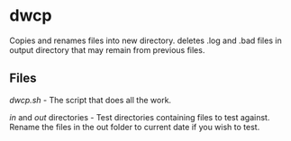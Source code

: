 # dwcp
Copies and renames files into new directory. deletes .log and .bad files in output directory that may remain from previous files.

## Files

*dwcp.sh* - The script that does all the work.

*in* and *out* directories - Test directories containing files to test against. Rename the files in the out folder to current date if you wish to test.
